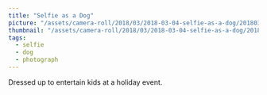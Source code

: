 ```yaml
---
title: "Selfie as a Dog"
picture: "/assets/camera-roll/2018/03/2018-03-04-selfie-as-a-dog/20180304_225727245_iOS.jpg"
thumbnail: "/assets/camera-roll/2018/03/2018-03-04-selfie-as-a-dog/20180304_225727245_iOS-thumbnail.jpg"
tags:
  - selfie
  - dog
  - photograph
---
```

Dressed up to entertain kids at a holiday event.
